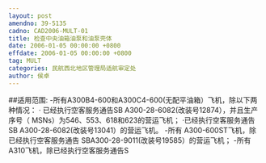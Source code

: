 ```yaml
---
layout: post
amendno: 39-5135
cadno: CAD2006-MULT-01
title: 检查中央油箱油泵和油泵壳体
date: 2006-01-05 00:00:00 +0800
effdate: 2006-01-05 00:00:00 +0800
tag: MULT
categories: 民航西北地区管理局适航审定处
author: 侯卓
---
```


##适用范围:
-所有A300B4-600和A300C4-600(无配平油箱）飞机，除以下两种情况：
·
已经执行空客服务通告SB A300-28-6082(改装号12874），并且生产序号（ MSNs）为546、553、618和623的营运飞机；
·已经执行空客服务通告SB A300-28-6082(改装号13041）的营运飞机。 -所有 A300-600ST飞机，除已经执行空客服务通告 SBA300-28-9011(改装号19585）的营运飞机；     -所有A310飞机，除已经执行空客服务通告S

